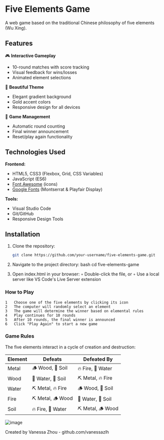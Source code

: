 
# Five Elements Game

A web game based on the traditional Chinese philosophy of five elements (Wu Xing).
## Features

🎮 **Interactive Gameplay**  
- 10-round matches with score tracking
- Visual feedback for wins/losses
- Animated element selections

🎨 **Beautiful Theme**  
- Elegant gradient background
- Gold accent colors
- Responsive design for all devices

🔄 **Game Management**  
- Automatic round counting
- Final winner announcement
- Reset/play again functionality

## Technologies Used

**Frontend:**
- HTML5, CSS3 (Flexbox, Grid, CSS Variables)
- JavaScript (ES6)
- [Font Awesome](https://fontawesome.com/) (icons)
- [Google Fonts](https://fonts.google.com/) (Montserrat & Playfair Display)

**Tools:**
- Visual Studio Code
- Git/GitHub
- Responsive Design Tools

## Installation

1. Clone the repository:
   ```bash
   git clone https://github.com/your-username/five-elements-game.git
2. Navigate to the project directory:
	bash
		cd five-elements-game

3. Open index.html in your browser:
	◦	Double-click the file, or
	◦	Use a local server like VS Code's Live Server extension
### How to Play
	1	Choose one of the five elements by clicking its icon
	2	The computer will randomly select an element
	3	The game will determine the winner based on elemental rules
	4	Play continues for 10 rounds
	5	After 10 rounds, the final winner is announced
	6	Click "Play Again" to start a new game
### Game Rules
The five elements interact in a cycle of creation and destruction:

| Element |Defeats  |Defeated By|
|--|--|--|
| Metal | 🪵 Wood, 🌱 Soil |🔥 Fire, 🌊 Water
| Wood | 🌊 Water, 🌱 Soil |⛏️ Metal, 🔥 Fire
| Water | ⛏️ Metal, 🔥 Fire |🪵 Wood, 🌱 Soil
| Fire | ⛏️ Metal, 🪵 Wood |🌊 Water, 🌱 Soil
| Soil | 🔥 Fire, 🌊 Water |⛏️ Metal, 🪵 Wood


![image](https://github.com/user-attachments/assets/9fdb05bc-d005-458d-8815-c5058ca3b121)

Created by Vanessa Zhou - github.com/vanessazlh

